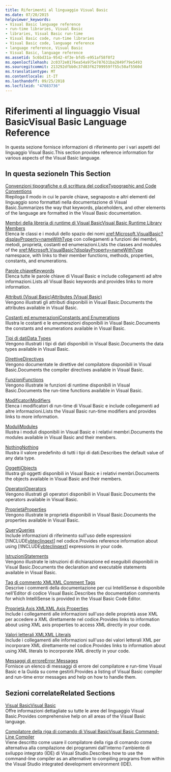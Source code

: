 ```yaml
---
title: Riferimenti al linguaggio Visual Basic
ms.date: 07/20/2015
helpviewer_keywords:
- Visual Basic language reference
- run-time libraries, Visual Basic
- libraries, Visual Basic run-time
- Visual Basic code, run-time libraries
- Visual Basic code, language reference
- language reference, Visual Basic
- Visual Basic, language reference
ms.assetid: 5c6bd31a-9542-4f3e-bfd5-e951af58f0f2
ms.openlocfilehash: 2c0372e0176ea54a975e787631ba2849f79e5493
ms.sourcegitcommit: 213292dfbb0c37d83f62709959ff55c50af5560d
ms.translationtype: MT
ms.contentlocale: it-IT
ms.lasthandoff: 09/25/2018
ms.locfileid: "47083736"
---
```

# <a name="visual-basic-language-reference"></a><span data-ttu-id="1e288-102">Riferimenti al linguaggio Visual Basic</span><span class="sxs-lookup"><span data-stu-id="1e288-102">Visual Basic Language Reference</span></span>
<span data-ttu-id="1e288-103">In questa sezione fornisce informazioni di riferimento per i vari aspetti del linguaggio Visual Basic.</span><span class="sxs-lookup"><span data-stu-id="1e288-103">This section provides reference information for various aspects of the Visual Basic language.</span></span>  
  
## <a name="in-this-section"></a><span data-ttu-id="1e288-104">In questa sezione</span><span class="sxs-lookup"><span data-stu-id="1e288-104">In This Section</span></span>  
 [<span data-ttu-id="1e288-105">Convenzioni tipografiche e di scrittura del codice</span><span class="sxs-lookup"><span data-stu-id="1e288-105">Typographic and Code Conventions</span></span>](../../visual-basic/language-reference/typographic-and-code-conventions.md)  
 <span data-ttu-id="1e288-106">Riepiloga il modo in cui le parole chiave, segnaposto e altri elementi del linguaggio sono formattati nella documentazione di Visual Basic.</span><span class="sxs-lookup"><span data-stu-id="1e288-106">Summarizes the way that keywords, placeholders, and other elements of the language are formatted in the Visual Basic documentation.</span></span>  
  
 [<span data-ttu-id="1e288-107">Membri della libreria di runtime di Visual Basic</span><span class="sxs-lookup"><span data-stu-id="1e288-107">Visual Basic Runtime Library Members</span></span>](../../visual-basic/language-reference/runtime-library-members.md)  
 <span data-ttu-id="1e288-108">Elenca le classi e i moduli dello spazio dei nomi <xref:Microsoft.VisualBasic?displayProperty=nameWithType> con collegamenti a funzioni dei membri, metodi, proprietà, costanti ed enumerazioni.</span><span class="sxs-lookup"><span data-stu-id="1e288-108">Lists the classes and modules of the <xref:Microsoft.VisualBasic?displayProperty=nameWithType> namespace, with links to their member functions, methods, properties, constants, and enumerations.</span></span>  
  
 [<span data-ttu-id="1e288-109">Parole chiave</span><span class="sxs-lookup"><span data-stu-id="1e288-109">Keywords</span></span>](../../visual-basic/language-reference/keywords/index.md)  
 <span data-ttu-id="1e288-110">Elenca tutte le parole chiave di Visual Basic e include collegamenti ad altre informazioni.</span><span class="sxs-lookup"><span data-stu-id="1e288-110">Lists all Visual Basic keywords and provides links to more information.</span></span>  
  
 [<span data-ttu-id="1e288-111">Attributi (Visual Basic)</span><span class="sxs-lookup"><span data-stu-id="1e288-111">Attributes (Visual Basic)</span></span>](../../visual-basic/language-reference/attributes.md)  
 <span data-ttu-id="1e288-112">Vengono illustrati gli attributi disponibili in Visual Basic.</span><span class="sxs-lookup"><span data-stu-id="1e288-112">Documents the attributes available in Visual Basic.</span></span>  
  
 [<span data-ttu-id="1e288-113">Costanti ed enumerazioni</span><span class="sxs-lookup"><span data-stu-id="1e288-113">Constants and Enumerations</span></span>](../../visual-basic/language-reference/constants-and-enumerations.md)  
 <span data-ttu-id="1e288-114">Illustra le costanti e le enumerazioni disponibili in Visual Basic.</span><span class="sxs-lookup"><span data-stu-id="1e288-114">Documents the constants and enumerations available in Visual Basic.</span></span>  
  
 [<span data-ttu-id="1e288-115">Tipi di dati</span><span class="sxs-lookup"><span data-stu-id="1e288-115">Data Types</span></span>](../../visual-basic/language-reference/data-types/index.md)  
 <span data-ttu-id="1e288-116">Vengono illustrati i tipi di dati disponibili in Visual Basic.</span><span class="sxs-lookup"><span data-stu-id="1e288-116">Documents the data types available in Visual Basic.</span></span>  
  
 [<span data-ttu-id="1e288-117">Direttive</span><span class="sxs-lookup"><span data-stu-id="1e288-117">Directives</span></span>](../../visual-basic/language-reference/directives/index.md)  
 <span data-ttu-id="1e288-118">Vengono documentate le direttive del compilatore disponibili in Visual Basic.</span><span class="sxs-lookup"><span data-stu-id="1e288-118">Documents the compiler directives available in Visual Basic.</span></span>  
  
 [<span data-ttu-id="1e288-119">Funzioni</span><span class="sxs-lookup"><span data-stu-id="1e288-119">Functions</span></span>](../../visual-basic/language-reference/functions/index.md)  
 <span data-ttu-id="1e288-120">Vengono illustrate le funzioni di runtime disponibili in Visual Basic.</span><span class="sxs-lookup"><span data-stu-id="1e288-120">Documents the run-time functions available in Visual Basic.</span></span>  
  
 [<span data-ttu-id="1e288-121">Modificatori</span><span class="sxs-lookup"><span data-stu-id="1e288-121">Modifiers</span></span>](../../visual-basic/language-reference/modifiers/index.md)  
 <span data-ttu-id="1e288-122">Elenca i modificatori di run-time di Visual Basic e include collegamenti ad altre informazioni.</span><span class="sxs-lookup"><span data-stu-id="1e288-122">Lists the Visual Basic run-time modifiers and provides links to more information.</span></span>  
  
 [<span data-ttu-id="1e288-123">Moduli</span><span class="sxs-lookup"><span data-stu-id="1e288-123">Modules</span></span>](../../visual-basic/language-reference/modules.md)  
 <span data-ttu-id="1e288-124">Illustra i moduli disponibili in Visual Basic e i relativi membri.</span><span class="sxs-lookup"><span data-stu-id="1e288-124">Documents the modules available in Visual Basic and their members.</span></span>  
  
 [<span data-ttu-id="1e288-125">Nothing</span><span class="sxs-lookup"><span data-stu-id="1e288-125">Nothing</span></span>](../../visual-basic/language-reference/nothing.md)  
 <span data-ttu-id="1e288-126">Illustra il valore predefinito di tutti i tipi di dati.</span><span class="sxs-lookup"><span data-stu-id="1e288-126">Describes the default value of any data type.</span></span>  
  
 [<span data-ttu-id="1e288-127">Oggetti</span><span class="sxs-lookup"><span data-stu-id="1e288-127">Objects</span></span>](../../visual-basic/language-reference/objects/index.md)  
 <span data-ttu-id="1e288-128">Illustra gli oggetti disponibili in Visual Basic e i relativi membri.</span><span class="sxs-lookup"><span data-stu-id="1e288-128">Documents the objects available in Visual Basic and their members.</span></span>  
  
 [<span data-ttu-id="1e288-129">Operatori</span><span class="sxs-lookup"><span data-stu-id="1e288-129">Operators</span></span>](../../visual-basic/language-reference/operators/index.md)  
 <span data-ttu-id="1e288-130">Vengono illustrati gli operatori disponibili in Visual Basic.</span><span class="sxs-lookup"><span data-stu-id="1e288-130">Documents the operators available in Visual Basic.</span></span>  
  
 [<span data-ttu-id="1e288-131">Proprietà</span><span class="sxs-lookup"><span data-stu-id="1e288-131">Properties</span></span>](../../visual-basic/language-reference/properties.md)  
 <span data-ttu-id="1e288-132">Vengono illustrate le proprietà disponibili in Visual Basic.</span><span class="sxs-lookup"><span data-stu-id="1e288-132">Documents the properties available in Visual Basic.</span></span>  
  
 [<span data-ttu-id="1e288-133">Query</span><span class="sxs-lookup"><span data-stu-id="1e288-133">Queries</span></span>](../../visual-basic/language-reference/queries/index.md)  
 <span data-ttu-id="1e288-134">Include informazioni di riferimento sull'uso delle espressioni [!INCLUDE[vbteclinqext](~/includes/vbteclinqext-md.md)] nel codice.</span><span class="sxs-lookup"><span data-stu-id="1e288-134">Provides reference information about using [!INCLUDE[vbteclinqext](~/includes/vbteclinqext-md.md)] expressions in your code.</span></span>  
  
 [<span data-ttu-id="1e288-135">Istruzioni</span><span class="sxs-lookup"><span data-stu-id="1e288-135">Statements</span></span>](../../visual-basic/language-reference/statements/index.md)  
 <span data-ttu-id="1e288-136">Vengono illustrate le istruzioni di dichiarazione ed eseguibili disponibili in Visual Basic.</span><span class="sxs-lookup"><span data-stu-id="1e288-136">Documents the declaration and executable statements available in Visual Basic.</span></span>  
  
 [<span data-ttu-id="1e288-137">Tag di commento XML</span><span class="sxs-lookup"><span data-stu-id="1e288-137">XML Comment Tags</span></span>](../../visual-basic/language-reference/xmldoc/index.md)  
 <span data-ttu-id="1e288-138">Descrive i commenti della documentazione per cui IntelliSense è disponibile nell'Editor di codice Visual Basic.</span><span class="sxs-lookup"><span data-stu-id="1e288-138">Describes the documentation comments for which IntelliSense is provided in the Visual Basic Code Editor.</span></span>  
  
 [<span data-ttu-id="1e288-139">Proprietà Axis XML</span><span class="sxs-lookup"><span data-stu-id="1e288-139">XML Axis Properties</span></span>](../../visual-basic/language-reference/xml-axis/index.md)  
 <span data-ttu-id="1e288-140">Include i collegamenti alle informazioni sull'uso delle proprietà asse XML per accedere a XML direttamente nel codice.</span><span class="sxs-lookup"><span data-stu-id="1e288-140">Provides links to information about using XML axis properties to access XML directly in your code.</span></span>  
  
 [<span data-ttu-id="1e288-141">Valori letterali XML</span><span class="sxs-lookup"><span data-stu-id="1e288-141">XML Literals</span></span>](../../visual-basic/language-reference/xml-literals/index.md)  
 <span data-ttu-id="1e288-142">Include i collegamenti alle informazioni sull'uso dei valori letterali XML per incorporare XML direttamente nel codice.</span><span class="sxs-lookup"><span data-stu-id="1e288-142">Provides links to information about using XML literals to incorporate XML directly in your code.</span></span>  
  
 [<span data-ttu-id="1e288-143">Messaggi di errore</span><span class="sxs-lookup"><span data-stu-id="1e288-143">Error Messages</span></span>](../../visual-basic/language-reference/error-messages/index.md)  
 <span data-ttu-id="1e288-144">Fornisce un elenco di messaggi di errore del compilatore e run-time Visual Basic e la Guida su come gestirli.</span><span class="sxs-lookup"><span data-stu-id="1e288-144">Provides a listing of Visual Basic compiler and run-time error messages and help on how to handle them.</span></span>  
  
## <a name="related-sections"></a><span data-ttu-id="1e288-145">Sezioni correlate</span><span class="sxs-lookup"><span data-stu-id="1e288-145">Related Sections</span></span>  
 [<span data-ttu-id="1e288-146">Visual Basic</span><span class="sxs-lookup"><span data-stu-id="1e288-146">Visual Basic</span></span>](../../visual-basic/index.md)  
 <span data-ttu-id="1e288-147">Offre informazioni dettagliate su tutte le aree del linguaggio Visual Basic.</span><span class="sxs-lookup"><span data-stu-id="1e288-147">Provides comprehensive help on all areas of the Visual Basic language.</span></span>  
  
 [<span data-ttu-id="1e288-148">Compilatore della riga di comando di Visual Basic</span><span class="sxs-lookup"><span data-stu-id="1e288-148">Visual Basic Command-Line Compiler</span></span>](../../visual-basic/reference/command-line-compiler/index.md)  
 <span data-ttu-id="1e288-149">Viene descritto come usare il compilatore della riga di comando come alternativa alla compilazione dei programmi dall'interno l'ambiente di sviluppo integrato (IDE) di Visual Studio.</span><span class="sxs-lookup"><span data-stu-id="1e288-149">Describes how to use the command-line compiler as an alternative to compiling programs from within the Visual Studio integrated development environment (IDE).</span></span>
